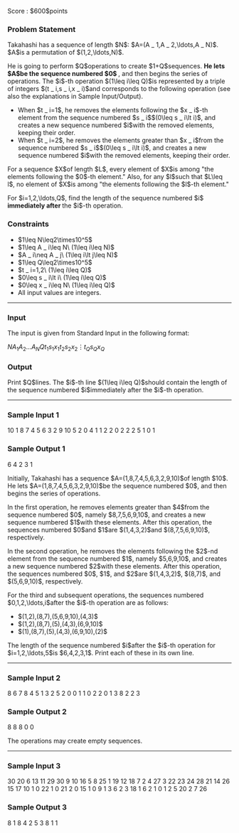 
<div>

<span>

<span>

<p>
Score : $600$points
</p>

<div>

<section>

### **Problem Statement**

<p>
Takahashi has a sequence of length $N$: $A=(A _ 1,A _ 2,\ldots,A _ N)$.
$A$is a permutation of $(1,2,\ldots,N)$.
</p>

<p>
He is going to perform $Q$operations to create $1+Q$sequences.

<strong>
He lets $A$be the sequence numbered $0$
</strong>
, and then begins the series of operations.
The $i$-th operation $(1\leq i\leq Q)$is represented by a triple of integers $(t _ i,s _ i,x _ i)$and corresponds to the following operation (see also the explanations in Sample Input/Output).
</p>

<ul>

<li>
When $t _ i=1$, he removes the elements following the $x _ i$-th element from the sequence numbered $s _ i$$(0\leq s _ i\lt i)$, and creates a new sequence numbered $i$with the removed elements, keeping their order.
</li>

<li>
When $t _ i=2$, he removes the elements greater than $x _ i$from the sequence numbered $s _ i$$(0\leq s _ i\lt i)$, and creates a new sequence numbered $i$with the removed elements, keeping their order.
</li>

</ul>

<p>
For a sequence $X$of length $L$, every element of $X$is among "the elements following the $0$-th element."
Also, for any $l$such that $L\leq l$, no element of $X$is among "the elements following the $l$-th element."
</p>

<p>
For $i=1,2,\ldots,Q$, find the length of the sequence numbered $i$
<strong>
immediately after
</strong>
the $i$-th operation.
</p>

</section>

</div>

<div>

<section>

### **Constraints**

<ul>

<li>
$1\leq N\leq2\times10^5$
</li>

<li>
$1\leq A _ i\leq N\ (1\leq i\leq N)$
</li>

<li>
$A _ i\neq A _ j\ (1\leq i\lt j\leq N)$
</li>

<li>
$1\leq Q\leq2\times10^5$
</li>

<li>
$t _ i=1,2\ (1\leq i\leq Q)$
</li>

<li>
$0\leq s _ i\lt i\ (1\leq i\leq Q)$
</li>

<li>
$0\leq x _ i\leq N\ (1\leq i\leq Q)$
</li>

<li>
All input values are integers.
</li>

</ul>

</section>

</div>

---

<div>

<div>

<section>

### **Input**

<p>
The input is given from Standard Input in the following format:
</p>

<div>

$N$$A _ 1$$A _ 2$$\ldots$$A _ N$$Q$$t _ 1$$s _ 1$$x _ 1$$t _ 2$$s _ 2$$x _ 2$$\vdots$$t _ Q$$s _ Q$$x _ Q$
</div>

</section>

</div>

<div>

<section>

### **Output**

<p>
Print $Q$lines.
The $i$-th line $(1\leq i\leq Q)$should contain the length of the sequence numbered $i$immediately after the $i$-th operation.
</p>

</section>

</div>

</div>

---

<div>

<section>

### **Sample Input 1**

<div>

10
1 8 7 4 5 6 3 2 9 10
5
2 0 4
1 1 2
2 0 2
2 2 5
1 0 1

</div>

</section>

</div>

<div>

<section>

### **Sample Output 1**

<div>

6
4
2
3
1

</div>

<p>
Initially, Takahashi has a sequence $A=(1,8,7,4,5,6,3,2,9,10)$of length $10$.
He lets $A=(1,8,7,4,5,6,3,2,9,10)$be the sequence numbered $0$, and then begins the series of operations.
</p>

<p>
In the first operation, he removes elements greater than $4$from the sequence numbered $0$, namely $8,7,5,6,9,10$, and creates a new sequence numbered $1$with these elements. After this operation, the sequences numbered $0$and $1$are $(1,4,3,2)$and $(8,7,5,6,9,10)$, respectively.
</p>

<p>
In the second operation, he removes the elements following the $2$-nd element from the sequence numbered $1$, namely $5,6,9,10$, and creates a new sequence numbered $2$with these elements. After this operation, the sequences numbered $0$, $1$, and $2$are $(1,4,3,2)$, $(8,7)$, and $(5,6,9,10)$, respectively.
</p>

<p>
For the third and subsequent operations, the sequences numbered $0,1,2,\ldots,i$after the $i$-th operation are as follows:
</p>

<ul>

<li>
$(1,2),(8,7),(5,6,9,10),(4,3)$
</li>

<li>
$(1,2),(8,7),(5),(4,3),(6,9,10)$
</li>

<li>
$(1),(8,7),(5),(4,3),(6,9,10),(2)$
</li>

</ul>

<p>
The length of the sequence numbered $i$after the $i$-th operation for $i=1,2,\ldots,5$is $6,4,2,3,1$. Print each of these in its own line.
</p>

</section>

</div>

---

<div>

<section>

### **Sample Input 2**

<div>

8
6 7 8 4 5 1 3 2
5
2 0 0
1 1 0
2 2 0
1 3 8
2 2 3

</div>

</section>

</div>

<div>

<section>

### **Sample Output 2**

<div>

8
8
8
0
0

</div>

<p>
The operations may create empty sequences.
</p>

</section>

</div>

---

<div>

<section>

### **Sample Input 3**

<div>

30
20 6 13 11 29 30 9 10 16 5 8 25 1 19 12 18 7 2 4 27 3 22 23 24 28 21 14 26 15 17
10
1 0 22
1 0 21
2 0 15
1 0 9
1 3 6
2 3 18
1 6 2
1 0 1
2 5 20
2 7 26

</div>

</section>

</div>

<div>

<section>

### **Sample Output 3**

<div>

8
1
8
4
2
5
3
8
1
1

</div>

</section>

</div>

</span>

</span>

</div>

